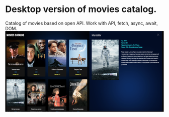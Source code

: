 # Desktop version of movies catalog.
Catalog of movies based on open API. Work with API, fetch, async, await, DOM.
![Project thumbnail](/img/poster.png)
